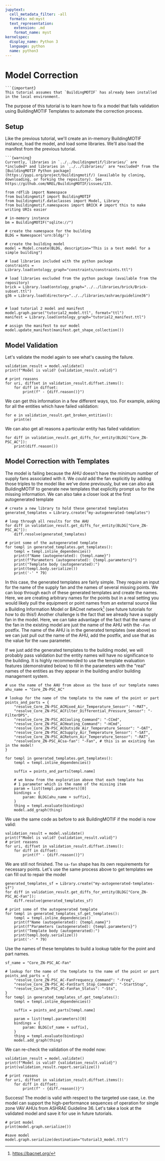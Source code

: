 ```yaml
---
jupytext:
  cell_metadata_filter: -all
  formats: md:myst
  text_representation:
    extension: .md
    format_name: myst
kernelspec:
  display_name: Python 3
  language: python
  name: python3
---
```


# Model Correction

```{margin}
```{important}
This tutorial assumes that `BuildingMOTIF` has already been installed in the local environment.
```

The purpose of this tutorial is to learn how to fix a model that fails validation using BuildingMOTIF Templates to automate the correction process.

## Setup

Like the previous tutorial, we'll create an in-memory BuildingMOTIF instance, load the model, and load some libraries. We'll also load the manifest from the previous tutorial.

```{margin}
```{warning}
Currently, libraries in `../../buildingmotif/libraries/` are *included* and libraries in `../../libraries/` are *excluded* from the [BuildingMOTIF Python package](https://pypi.org/project/buildingmotif/) (available by cloning, downloading, or forking the repository). See https://github.com/NREL/BuildingMOTIF/issues/133.
```

```{code-cell}
from rdflib import Namespace
from buildingmotif import BuildingMOTIF
from buildingmotif.dataclasses import Model, Library
from buildingmotif.namespaces import BRICK # import this to make writing URIs easier

# in-memory instance
bm = BuildingMOTIF("sqlite://")

# create the namespace for the building
BLDG = Namespace('urn:bldg/')

# create the building model
model = Model.create(BLDG, description="This is a test model for a simple building")

# load libraries included with the python package
constraints = Library.load(ontology_graph="constraints/constraints.ttl")

# load libraries excluded from the python package (available from the repository)
brick = Library.load(ontology_graph="../../libraries/brick/Brick-subset.ttl")
g36 = Library.load(directory="../../libraries/ashrae/guideline36")


# load tutorial 2 model and manifest
model.graph.parse("tutorial2_model.ttl", format="ttl")
manifest = Library.load(ontology_graph="tutorial2_manifest.ttl")

# assign the manifest to our model
model.update_manifest(manifest.get_shape_collection())
```

## Model Validation

Let's validate the model again to see what's causing the failure.

```{code-cell}
validation_result = model.validate()
print(f"Model is valid? {validation_result.valid}")

# print reasons
for uri, diffset in validation_result.diffset.items():
    for diff in diffset:
        print(f" - {diff.reason()}")
```

We can get this information in a few different ways, too.
For example, asking for all the entities which have failed validation:

```{code-cell}
for e in validation_result.get_broken_entities():
    print(e)
```

We can also get all reasons a particular entity has failed validation:

```{code-cell}
for diff in validation_result.get_diffs_for_entity(BLDG["Core_ZN-PSC_AC"]):
    print(diff.reason())
```

## Model Correction with Templates

The model is failing because the AHU doesn't have the minimum number of supply fans associated with it. We *could* add the fan explicitly by adding those triples to the model like we've done previously, but we can also ask BuildingMOTIF to generate new templates that explicitly prompt us for the missing information. We can also take a closer look at the first autogenerated template

```{code-cell}
# create a new library to hold these generated templates
generated_templates = Library.create("my-autogenerated-templates")

# loop through all results for the AHU
for diff in validation_result.get_diffs_for_entity(BLDG["Core_ZN-PSC_AC"]):
    diff.resolve(generated_templates)

# print some of the autogenerated template
for templ in generated_templates.get_templates():
    templ = templ.inline_dependencies()
    print(f"Name (autogenerated): {templ.name}")
    print(f"Parameters (autogenerated): {templ.parameters}")
    print("Template body (autogenerated):")
    print(templ.body.serialize())
    print('-' * 79)
```

In this case, the generated templates are fairly simple. They require an input for the name of the supply fan and the names of several missing points. We can loop through each of these generated templates and create the names. Here, we are creating arbitrary names for the points but in a real setting you would likely pull the equipment or point names from an external source like a Building Information Model or BACnet network[^1] (see future tutorials for how to do this!) Another challenge is the fact that we already have a supply fan in the model. Here, we can take advantage of the fact that the name of the fan in the existing model are just the name of the AHU wtih the `-Fan` postfix. The name of the AHU is in the generated templates (see above) so we can just pull out the name of the AHU, add the postfix, and use that as the value for the `name` parameter.

If we just add the generated templates to the building model, we will probably pass validation *but* the entity names will have no significance to the building. It is highly recommended to use the template evaluation features (demonstrated below) to fill in the parameters with the "real" names of the entities as they appear in the building and/or building management system.

[^1]: https://bacnet.org/

```{code-cell}
# use the name of the AHU from above as the base of our template names
ahu_name = "Core_ZN-PSC_AC"

# lookup for the name of the template to the name of the point or part
points_and_parts = {
    "resolve_Core_ZN-PSC_ACMixed_Air_Temperature_Sensor": "-MAT",
    "resolve_Core_ZN-PSC_ACFilter_Differential_Pressure_Sensor": "-FilterDPS",
    "resolve_Core_ZN-PSC_ACCooling_Command": "-CCmd",
    "resolve_Core_ZN-PSC_ACHeating_Command": "-HCmd",
    "resolve_Core_ZN-PSC_ACOutside_Air_Temperature_Sensor": "-OAT",
    "resolve_Core_ZN-PSC_ACSupply_Air_Temperature_Sensor": "-SAT",
    "resolve_Core_ZN-PSC_ACReturn_Air_Temperature_Sensor": "-RAT",
    "resolveCore_ZN-PSC_ACsa-fan": "-Fan", # this is an existing fan in the model!
}

for templ in generated_templates.get_templates():
    templ = templ.inline_dependencies()

    suffix = points_and_parts[templ.name]

    # we know from the exploration above that each template has
    # 1 parameter which is the name of the missing item
    param = list(templ.parameters)[0]
    bindings = {
        param: BLDG[ahu_name + suffix],
    }
    thing = templ.evaluate(bindings)
    model.add_graph(thing)
```

We use the same code as before to ask BuildingMOTIF if the model is now valid:

```{code-cell}
validation_result = model.validate()
print(f"Model is valid? {validation_result.valid}")
# print reasons
for uri, diffset in validation_result.diffset.items():
    for diff in diffset:
        print(f" - {diff.reason()}")
```

We are still not finished. The `sa-fan` shape has its own requirements for necessary points.
Let's use the same process above to get templates we can fill out to repair the model

```{code-cell}
generated_templates_sf = Library.create("my-autogenerated-templates-sf")
for diff in validation_result.get_diffs_for_entity(BLDG["Core_ZN-PSC_AC-Fan"]):
    diff.resolve(generated_templates_sf)

# print some of the autogenerated template
for templ in generated_templates_sf.get_templates():
    templ = templ.inline_dependencies()
    print(f"Name (autogenerated): {templ.name}")
    print(f"Parameters (autogenerated): {templ.parameters}")
    print("Template body (autogenerated):")
    print(templ.body.serialize())
    print('-' * 79)
```

Use the names of these templates to build a lookup table for the point and part names.

```{code-cell}
sf_name = "Core_ZN-PSC_AC-Fan"

# lookup for the name of the template to the name of the point or part
points_and_parts = {
    "resolve_Core_ZN-PSC_AC-FanFrequency_Command": "-Freq",
    "resolve_Core_ZN-PSC_AC-FanStart_Stop_Command": "-StartStop",
    "resolve_Core_ZN-PSC_AC-FanFan_Status": "-Sts",
}
for templ in generated_templates_sf.get_templates():
    templ = templ.inline_dependencies()

    suffix = points_and_parts[templ.name]

    param = list(templ.parameters)[0]
    bindings = {
        param: BLDG[sf_name + suffix],
    }
    thing = templ.evaluate(bindings)
    model.add_graph(thing)
```

We can re-check the validation of the model now:

```{code-cell}
validation_result = model.validate()
print(f"Model is valid? {validation_result.valid}")
print(validation_result.report.serialize())

# print reasons
for uri, diffset in validation_result.diffset.items():
    for diff in diffset:
        print(f" - {diff.reason()}")
```

Success! The model is valid with respect to the targeted use case, i.e. the model can support the high-performance sequences of operation for single zone VAV AHUs from ASHRAE Guideline 36. Let's take a look at the validated model and save it for use in future tutorials.

```{code-cell}
# print model
print(model.graph.serialize())

#save model
model.graph.serialize(destination="tutorial3_model.ttl")
```
